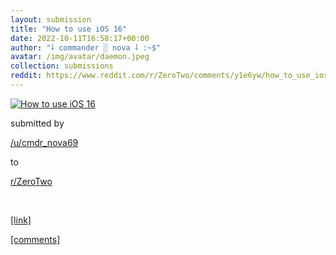 ```yaml
---
layout: submission
title: "How to use iOS 16"
date: 2022-10-11T16:58:17+00:00
author: "⸸ commander ░ nova ⸸ :~$"
avatar: /img/avatar/daemon.jpeg
collection: submissions
reddit: https://www.reddit.com/r/ZeroTwo/comments/y1e6yw/how_to_use_ios_16/
---
```


<p></p><p><a href="https://www.reddit.com/r/ZeroTwo/comments/y1e6yw/how_to_use_ios_16/" target="_blank"> <img src="https://external-preview.redd.it/hswlHPb4wmzB4mNnOZVvTggaBRF_y6MWcJjZrY68L4g.png?width=640&amp;crop=smart&amp;auto=webp&amp;s=3a59f7bee52368bcac72c48b032ce44fc80c0d7a" alt="How to use iOS 16" title="How to use iOS 16" class="submission-image"> </a></p><p></p><p>submitted by</p><p><a href="https://www.reddit.com/user/cmdr_nova69" target="_blank"> /u/cmdr_nova69 </a></p><p>to</p><p><a href="https://www.reddit.com/r/ZeroTwo/" target="_blank"> r/ZeroTwo </a></p><p></p><p><br></p><p></p><p><span><a href="https://v.redd.it/nqrd1rbbj7t91" target="_blank">[link]</a></span></p><p></p><p><span><a href="https://www.reddit.com/r/ZeroTwo/comments/y1e6yw/how_to_use_ios_16/" target="_blank">[comments]</a></span></p><p></p>
